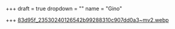 +++
draft = true
dropdown = ""
name = "Gino"

+++
[83d95f_23530240126542b99288310c907dd0a3\~mv2.webp](https://static.wixstatic.com/media/83d95f_23530240126542b99288310c907dd0a3\~mv2.png/v1/fill/w_132,h_120,al_c,q_80,usm_0.66_1.00_0.01/83d95f_23530240126542b99288310c907dd0a3\~mv2.webp "83d95f_23530240126542b99288310c907dd0a3~mv2.webp")